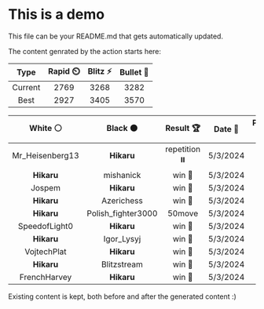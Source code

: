 # This is a demo

This file can be your README.md that gets automatically updated.

The content genrated by the action starts here:

<!--START_SECTION:chessStats-->
<!-- Automatically generated with https://github.com/Balastrong/chess-stats-action -->

| Type | Rapid ⏲️ | Blitz ⚡ | Bullet 🔫 |
|:---:|:---:|:---:|:---:|
| Current | 2769 | 3268 | 3282 |
| Best | 2927 | 3405 | 3570 |

| White ⚪ | Black ⚫ | Result 🏆 | Date 📅 | Position 🗺️ | Type 🕕 |
|:---:|:---:|:---:|:---:|:---:|:---:|
| Mr_Heisenberg13 | **Hikaru** | repetition ⏸️ | 5/3/2024 | <a href="http://www.ee.unb.ca/cgi-bin/tervo/fen.pl?select=r1b1kb1r/ppp2ppp/3q4/8/P2Q4/8/1PP2PPP/RNB2RK1 w kq -">Link</a> | Blitz |
| **Hikaru** | mishanick | win 🥇 | 5/3/2024 | <a href="http://www.ee.unb.ca/cgi-bin/tervo/fen.pl?select=Q7/p5qk/5p1p/8/8/4P2P/6P1/1R4K1 b - -">Link</a> | Blitz |
| Jospem | **Hikaru** | win 🥇 | 5/3/2024 | <a href="http://www.ee.unb.ca/cgi-bin/tervo/fen.pl?select=6k1/5pp1/p2qp1p1/6Q1/2p1r3/P4NK1/6P1/8 w - -">Link</a> | Blitz |
| **Hikaru** | Azerichess | win 🥇 | 5/3/2024 | <a href="http://www.ee.unb.ca/cgi-bin/tervo/fen.pl?select=r1bR1bk1/1p1n1p1p/p3p1pB/8/NPB1P3/7P/P4PP1/6K1 b - -">Link</a> | Blitz |
| **Hikaru** | Polish_fighter3000 | 50move  | 5/3/2024 | <a href="http://www.ee.unb.ca/cgi-bin/tervo/fen.pl?select=1r6/4R3/8/8/3k4/6K1/8/8 w - -">Link</a> | Blitz |
| SpeedofLight0 | **Hikaru** | win 🥇 | 5/3/2024 | <a href="http://www.ee.unb.ca/cgi-bin/tervo/fen.pl?select=3k4/R5p1/4p3/2n1Pp2/2r2P2/1p4P1/5K2/8 w - -">Link</a> | Blitz |
| **Hikaru** | Igor_Lysyj | win 🥇 | 5/3/2024 | <a href="http://www.ee.unb.ca/cgi-bin/tervo/fen.pl?select=4r1k1/p2Rp1b1/1pr1P1Qp/8/7B/2P4P/q4PK1/2R5 b - -">Link</a> | Blitz |
| VojtechPlat | **Hikaru** | win 🥇 | 5/3/2024 | <a href="http://www.ee.unb.ca/cgi-bin/tervo/fen.pl?select=4q3/5ppk/2pQ4/p3B1Pp/P1PP1p1P/6r1/1r3PK1/6R1 w - -">Link</a> | Blitz |
| **Hikaru** | Blitzstream | win 🥇 | 5/3/2024 | <a href="http://www.ee.unb.ca/cgi-bin/tervo/fen.pl?select=8/6R1/2kNppbp/2Pp2p1/3P1P2/4P1P1/1r4P1/5BK1 b - -">Link</a> | Blitz |
| FrenchHarvey | **Hikaru** | win 🥇 | 5/3/2024 | <a href="http://www.ee.unb.ca/cgi-bin/tervo/fen.pl?select=5rk1/1QR2ppp/3qp3/p2r4/p7/3p3P/1P3PP1/2R3K1 w - -">Link</a> | Blitz |

<!--END_SECTION:chessStats-->

Existing content is kept, both before and after the generated content :)
